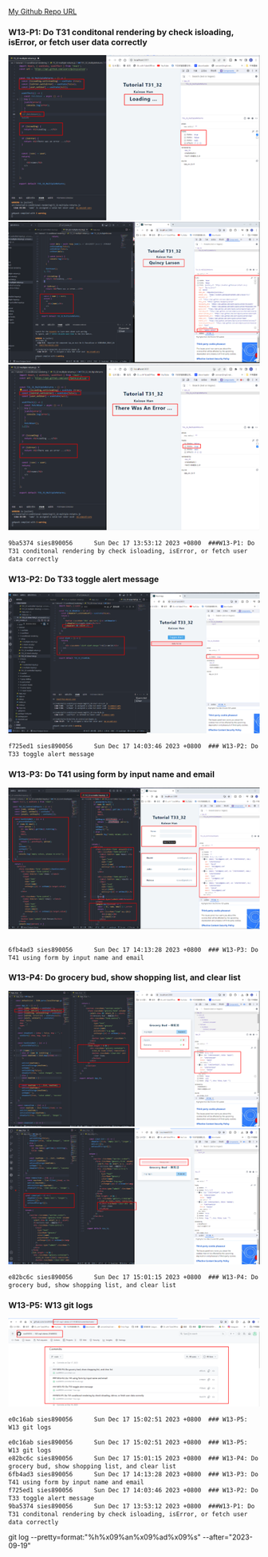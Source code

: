 [My Github Repo URL](https://github.com/sies890056/1121-wp1-demo-211418032/tree/main)

### W13-P1: Do T31 conditonal rendering by check isloading, isError, or fetch user data correctly

![](w13-p1-1.png)
![](w13-p1-2.png)
![](w13-p1-3.png)

```
9ba5374 sies890056      Sun Dec 17 13:53:12 2023 +0800  ###W13-P1: Do T31 conditonal rendering by check isloading, isError, or fetch user data correctly

```
### W13-P2: Do T33 toggle alert message

![](w13-p2.png)

```
f725ed1 sies890056      Sun Dec 17 14:03:46 2023 +0800  ### W13-P2: Do T33 toggle alert message
```
### W13-P3: Do T41 using form by input name and email

![](w13-p3.png)

```

6fb4ad3 sies890056      Sun Dec 17 14:13:28 2023 +0800  ### W13-P3: Do T41 using form by input name and email
```

### W13-P4: Do grocery bud, show shopping list, and clear list

![](w13-p4-1.png)
![](w13-p4-2.png)

```
e82bc6c sies890056      Sun Dec 17 15:01:15 2023 +0800  ### W13-P4: Do grocery bud, show shopping list, and clear list

```

### W13-P5: W13 git logs
 
![](w13-p5.png)


```
e0c16ab sies890056      Sun Dec 17 15:02:51 2023 +0800  ### W13-P5: W13 git logs

```


```
e0c16ab sies890056      Sun Dec 17 15:02:51 2023 +0800  ### W13-P5: W13 git logs
e82bc6c sies890056      Sun Dec 17 15:01:15 2023 +0800  ### W13-P4: Do grocery bud, show shopping list, and clear list
6fb4ad3 sies890056      Sun Dec 17 14:13:28 2023 +0800  ### W13-P3: Do T41 using form by input name and email
f725ed1 sies890056      Sun Dec 17 14:03:46 2023 +0800  ### W13-P2: Do T33 toggle alert message
9ba5374 sies890056      Sun Dec 17 13:53:12 2023 +0800  ###W13-P1: Do T31 conditonal rendering by check isloading, isError, or fetch user data correctly

```
git log --pretty=format:"%h%x09%an%x09%ad%x09%s" --after="2023-09-19"